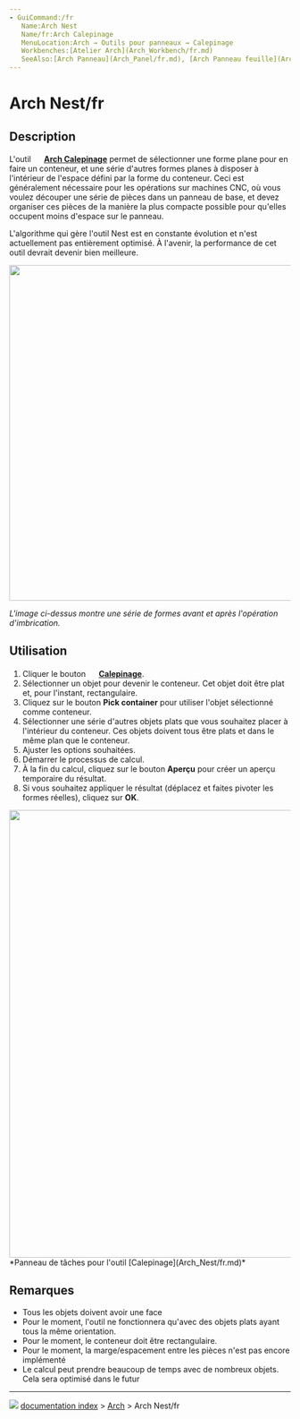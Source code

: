 ```yaml
---
- GuiCommand:/fr
   Name:Arch Nest
   Name/fr:Arch Calepinage
   MenuLocation:Arch → Outils pour panneaux → Calepinage
   Workbenches:[Atelier Arch](Arch_Workbench/fr.md)
   SeeAlso:[Arch Panneau](Arch_Panel/fr.md), [Arch Panneau feuille](Arch_Panel_Sheet/fr.md)
---
```


# Arch Nest/fr

## Description

L\'outil **<img src="images/Arch_Nest.svg" width=16px> [Arch Calepinage](Arch_Nest/fr.md)** permet de sélectionner une forme plane pour en faire un conteneur, et une série d\'autres formes planes à disposer à l\'intérieur de l\'espace défini par la forme du conteneur. Ceci est généralement nécessaire pour les opérations sur machines CNC, où vous voulez découper une série de pièces dans un panneau de base, et devez organiser ces pièces de la manière la plus compacte possible pour qu\'elles occupent moins d\'espace sur le panneau.

L\'algorithme qui gère l\'outil Nest est en constante évolution et n\'est actuellement pas entièrement optimisé. À l\'avenir, la performance de cet outil devrait devenir bien meilleure.

<img alt="" src=images/Arch_Nest_example.jpg  style="width:600px;">

*L\'image ci-dessus montre une série de formes avant et après l\'opération d\'imbrication.*

## Utilisation

1.  Cliquer le bouton **<img src="images/Arch_Nest.svg" width=16px> [Calepinage](Arch_Nest/fr.md)**.
2.  Sélectionner un objet pour devenir le conteneur. Cet objet doit être plat et, pour l\'instant, rectangulaire.
3.  Cliquez sur le bouton **Pick container** pour utiliser l\'objet sélectionné comme conteneur.
4.  Sélectionner une série d\'autres objets plats que vous souhaitez placer à l\'intérieur du conteneur. Ces objets doivent tous être plats et dans le même plan que le conteneur.
5.  Ajuster les options souhaitées.
6.  Démarrer le processus de calcul.
7.  À la fin du calcul, cliquez sur le bouton **Aperçu** pour créer un aperçu temporaire du résultat.
8.  Si vous souhaitez appliquer le résultat (déplacez et faites pivoter les formes réelles), cliquez sur **OK**.

<img alt="" src=images/Arch_Nest_panel.jpg  style="width:800px;"> 
*Panneau de tâches pour l'outil [Calepinage](Arch_Nest/fr.md)*

## Remarques

-   Tous les objets doivent avoir une face
-   Pour le moment, l\'outil ne fonctionnera qu\'avec des objets plats ayant tous la même orientation.
-   Pour le moment, le conteneur doit être rectangulaire.
-   Pour le moment, la marge/espacement entre les pièces n\'est pas encore implémenté
-   Le calcul peut prendre beaucoup de temps avec de nombreux objets. Cela sera optimisé dans le futur



---
![](images/Right_arrow.png) [documentation index](../README.md) > [Arch](Arch_Workbench.md) > Arch Nest/fr
